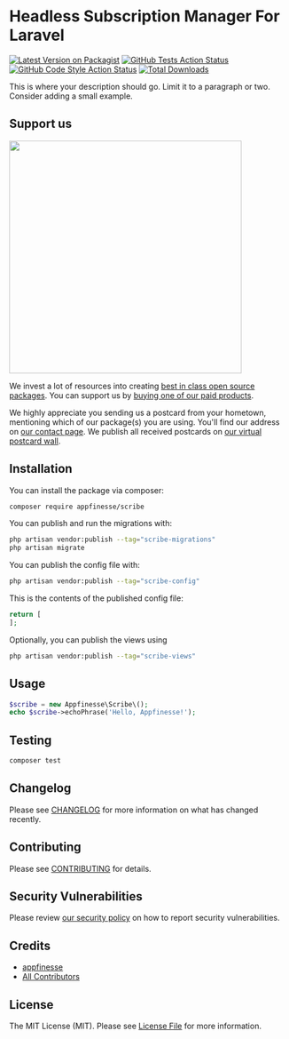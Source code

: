 # Headless Subscription Manager For Laravel

[![Latest Version on Packagist](https://img.shields.io/packagist/v/appfinesse/scribe.svg?style=flat-square)](https://packagist.org/packages/appfinesse/scribe)
[![GitHub Tests Action Status](https://img.shields.io/github/actions/workflow/status/appfinesse/scribe/run-tests.yml?branch=main&label=tests&style=flat-square)](https://github.com/appfinesse/scribe/actions?query=workflow%3Arun-tests+branch%3Amain)
[![GitHub Code Style Action Status](https://img.shields.io/github/actions/workflow/status/appfinesse/scribe/fix-php-code-style-issues.yml?branch=main&label=code%20style&style=flat-square)](https://github.com/appfinesse/scribe/actions?query=workflow%3A"Fix+PHP+code+style+issues"+branch%3Amain)
[![Total Downloads](https://img.shields.io/packagist/dt/appfinesse/scribe.svg?style=flat-square)](https://packagist.org/packages/appfinesse/scribe)

This is where your description should go. Limit it to a paragraph or two. Consider adding a small example.

## Support us

[<img src="https://github-ads.s3.eu-central-1.amazonaws.com/scribe.jpg?t=1" width="419px" />](https://spatie.be/github-ad-click/scribe)

We invest a lot of resources into creating [best in class open source packages](https://spatie.be/open-source). You can support us by [buying one of our paid products](https://spatie.be/open-source/support-us).

We highly appreciate you sending us a postcard from your hometown, mentioning which of our package(s) you are using. You'll find our address on [our contact page](https://spatie.be/about-us). We publish all received postcards on [our virtual postcard wall](https://spatie.be/open-source/postcards).

## Installation

You can install the package via composer:

```bash
composer require appfinesse/scribe
```

You can publish and run the migrations with:

```bash
php artisan vendor:publish --tag="scribe-migrations"
php artisan migrate
```

You can publish the config file with:

```bash
php artisan vendor:publish --tag="scribe-config"
```

This is the contents of the published config file:

```php
return [
];
```

Optionally, you can publish the views using

```bash
php artisan vendor:publish --tag="scribe-views"
```

## Usage

```php
$scribe = new Appfinesse\Scribe\();
echo $scribe->echoPhrase('Hello, Appfinesse!');
```

## Testing

```bash
composer test
```

## Changelog

Please see [CHANGELOG](CHANGELOG.md) for more information on what has changed recently.

## Contributing

Please see [CONTRIBUTING](CONTRIBUTING.md) for details.

## Security Vulnerabilities

Please review [our security policy](../../security/policy) on how to report security vulnerabilities.

## Credits

- [appfinesse](https://github.com/appfinesse)
- [All Contributors](../../contributors)

## License

The MIT License (MIT). Please see [License File](LICENSE.md) for more information.
